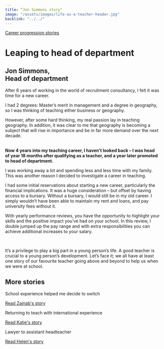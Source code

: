 ```yaml
---
title: “Jon Simmons story"
image: "/assets/images/life-as-a-teacher-header.jpg"
backlink: "../../"
---
```


<div class="content-wrapper">
    <div class="content__right">
    </div>
    <div class="content__left">
        <div class="stories">
            <p>
                <a class="backlink backlink--top" href="/life-as-a-teacher/my-story-into-teaching/career-progression">Career progression stories</a>
            </p>
            <h1>Leaping to head of department</h1>
            <div class="story-header">
                <div class="story-header__thumb" style="background-image:url('/assets/images/stories/stories-jon.jpg')"></div>
                <div class="story-header__label">
                    <h2>Jon Simmons, <br/>Head of department</h2>
                </div>
            </div>
            <p class="prominent">
                After 6 years of working in the world of recruitment consultancy, I felt it was time for a new career.
            </p>
<p>I had 2 degrees: Master’s merit in management and a degree in geography, so I was thinking of teaching either business or geography.
</p>
<p>However, after some hard thinking, my real passion lay in teaching geography. In addition, it was clear to me that geography is becoming a subject that will rise in importance and be in far more demand over the next decade.
</p> 
            <div>
                <div class="quote-block">
                    <span class="icon-quote"></span>
                    <strong class="quote-block__content">Now 4 years into my teaching career, I haven’t looked back – I was head of year 18 months after qualifying as a teacher, and a year later promoted to head of department.
<span class="icon-quote quote-close"></span></strong>
           </div>
               <p>I was working away a lot and spending less and less time with my family. This was another reason I decided to investigate a career in teaching.                
	</p>
            </div>
            <p>I had some initial reservations about starting a new career, particularly the financial implications. It was a huge consideration – but offset by having access to a bursary. Without a bursary, I would still be in my old career. I simply wouldn’t have been able to maintain my rent and loans, and pay university fees without it.
            </p>
	<p>With yearly performance reviews, you have the opportunity to highlight your skills and the positive impact you’ve had on your school. In this review, I double jumped up the pay range and with extra responsibilities you can 			achieve additional increases to your salary.
	</p>
	 <p>It’s a privilege to play a big part in a young person’s life. A good teacher is crucial to a young person’s development. Let’s face it; we all have at least one story of our favourite teacher going above and beyond to help us 		when we were at school.
	</p>
	</div>
    </div>
</div>

<div class="more-stories">
    <h2 class="more-stories_header strapline">More stories</h2>
    <div class="more-stories__thumbs">
        <div class="more-stories__thumbs__thumb">
            <a href="/life-as-a-teacher/my-story-into-teaching/career-changers/school-experience-helped-me-decide-to-switch">
                <div class="more-stories__thumbs__thumb__img" style="background-image:url('/assets/images/stories/stories-zainab.jpg')"></div>
            </a>
            <div class="more-stories__thumbs__thumb__content">
                <p>School experience helped me decide to switch</p>
                <a class="git-link" href="/life-as-a-teacher/my-story-into-teaching/career-changers/school-experience-helped-me-decide-to-switch">Read Zainab's story  <i class="fas fa-chevron-right"></i></a>
            </div>
        </div>
        <div class="more-stories__thumbs__thumb">
            <a href="/life-as-a-teacher/my-story-into-teaching/international-career-changers/returning-to-teaching-with-international-experience">
                <div class="more-stories__thumbs__thumb__img" style="background-image:url('/assets/images/stories/stories-katie.png')"></div>
            </a>
            <div class="more-stories__thumbs__thumb__content">
                <p>Returning to teach with international experience</p>
                <a class="git-link" href="/life-as-a-teacher/my-story-into-teaching/international-career-changers/returning-to-teaching-with-international-experience">Read Katie's story  <i class="fas fa-chevron-right"></i></a>
            </div>
        </div>
        <div class="more-stories__thumbs__thumb">
            <a href="/life-as-a-teacher/my-story-into-teaching/career-progression/lawyer-to-assistant-teacher">
                <div class="more-stories__thumbs__thumb__img" style="background-image:url('/assets/images/stories/stories-helen.jpg')"></div>
            </a>
            <div class="more-stories__thumbs__thumb__content">
                <p>Lawyer to assistant headteacher</p>
                <a class="git-link" href="/life-as-a-teacher/my-story-into-teaching/career-progression/lawyer-to-assistant-teacher">Read Helen's story <i class="fas fa-chevron-right"></i></a>
            </div>
        </div>
    </div>
</div>
